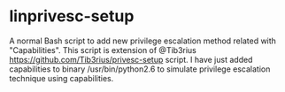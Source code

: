 # linprivesc-setup
A normal Bash script to add new privilege escalation method related with "Capabilities". This script is extension of @Tib3rius https://github.com/Tib3rius/privesc-setup  script.
I have just added capabilities to binary /usr/bin/python2.6 to simulate privilege escalation technique using capabilities.
